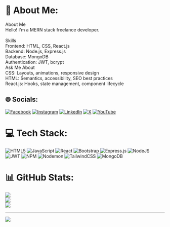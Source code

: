# 💫 About Me:

About Me<br>Hello! I'm a MERN stack freelance developer.<br><br>Skills<br>Frontend: HTML, CSS, React.js<br>Backend: Node.js, Express.js<br>Database: MongoDB<br>Authentication: JWT, bcrypt<br>Ask Me About<br>CSS: Layouts, animations, responsive design<br>HTML: Semantics, accessibility, SEO best practices<br>React.js: Hooks, state management, component lifecycle

## 🌐 Socials:

[![Facebook](https://img.shields.io/badge/Facebook-%231877F2.svg?logo=Facebook&logoColor=white)](https://www.facebook.com/hunter.baburam) [![Instagram](https://img.shields.io/badge/Instagram-%23E4405F.svg?logo=Instagram&logoColor=white)](https://instagram.com/bbramadhikari) [![LinkedIn](https://img.shields.io/badge/LinkedIn-%230077B5.svg?logo=linkedin&logoColor=white)](https://www.linkedin.com/in/baburam-adhikari-0b74811a0/) [![X](https://img.shields.io/badge/X-black.svg?logo=X&logoColor=white)](https://x.com/tellbabu) [![YouTube](https://img.shields.io/badge/YouTube-%23FF0000.svg?logo=YouTube&logoColor=white)](https://youtube.com/@@baburamadhikari4693)

# 💻 Tech Stack:

![HTML5](https://img.shields.io/badge/html5-%23E34F26.svg?style=for-the-badge&logo=html5&logoColor=white) ![JavaScript](https://img.shields.io/badge/javascript-%23323330.svg?style=for-the-badge&logo=javascript&logoColor=%23F7DF1E) ![React](https://img.shields.io/badge/react-%2320232a.svg?style=for-the-badge&logo=react&logoColor=%2361DAFB) ![Bootstrap](https://img.shields.io/badge/bootstrap-%238511FA.svg?style=for-the-badge&logo=bootstrap&logoColor=white) ![Express.js](https://img.shields.io/badge/express.js-%23404d59.svg?style=for-the-badge&logo=express&logoColor=%2361DAFB) ![NodeJS](https://img.shields.io/badge/node.js-6DA55F?style=for-the-badge&logo=node.js&logoColor=white) ![JWT](https://img.shields.io/badge/JWT-black?style=for-the-badge&logo=JSON%20web%20tokens) ![NPM](https://img.shields.io/badge/NPM-%23CB3837.svg?style=for-the-badge&logo=npm&logoColor=white) ![Nodemon](https://img.shields.io/badge/NODEMON-%23323330.svg?style=for-the-badge&logo=nodemon&logoColor=%BBDEAD) ![TailwindCSS](https://img.shields.io/badge/tailwindcss-%2338B2AC.svg?style=for-the-badge&logo=tailwind-css&logoColor=white) ![MongoDB](https://img.shields.io/badge/MongoDB-%234ea94b.svg?style=for-the-badge&logo=mongodb&logoColor=white)

# 📊 GitHub Stats:

![](https://github-readme-stats.vercel.app/api?username=babuadhikari&theme=dark&hide_border=false&include_all_commits=false&count_private=false)<br/>
![](https://github-readme-streak-stats.herokuapp.com/?user=babuadhikari&theme=dark&hide_border=false)<br/>
![](https://github-readme-stats.vercel.app/api/top-langs/?username=babuadhikari&theme=dark&hide_border=false&include_all_commits=false&count_private=false&layout=compact)

---

[![](https://visitcount.itsvg.in/api?id=babuadhikari&icon=0&color=0)](https://visitcount.itsvg.in)
